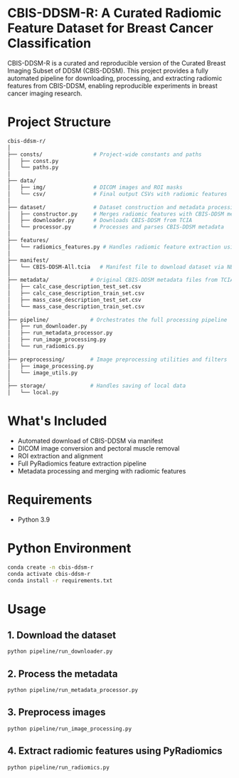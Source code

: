 # CBIS-DDSM-R: A Curated Radiomic Feature Dataset for Breast Cancer Classification

CBIS-DDSM-R is a curated and reproducible version of the Curated Breast Imaging Subset of DDSM (CBIS-DDSM). This project provides a fully automated pipeline for downloading, processing, and extracting radiomic features from CBIS-DDSM, enabling reproducible experiments in breast cancer imaging research.


# Project Structure
```bash
cbis-ddsm-r/
│
├── consts/                # Project-wide constants and paths
│   ├── const.py
│   └── paths.py
│
├── data/
│   ├── img/               # DICOM images and ROI masks
│   └── csv/               # Final output CSVs with radiomic features
│
├── dataset/               # Dataset construction and metadata processing
│   ├── constructor.py     # Merges radiomic features with CBIS-DDSM metadata
│   ├── downloader.py      # Downloads CBIS-DDSM from TCIA
│   └── processor.py       # Processes and parses CBIS-DDSM metadata
│
├── features/
│   └── radiomics_features.py # Handles radiomic feature extraction using PyRadiomics
│
├── manifest/
│   └── CBIS-DDSM-All.tcia   # Manifest file to download dataset via NBIA Data Retriever
│
├── metadata/             # Original CBIS-DDSM metadata files from TCIA
│   ├── calc_case_description_test_set.csv
│   ├── calc_case_description_train_set.csv
│   ├── mass_case_description_test_set.csv
│   └── mass_case_description_train_set.csv
│
├── pipeline/             # Orchestrates the full processing pipeline
│   ├── run_downloader.py
│   ├── run_metadata_processor.py
│   ├── run_image_processing.py
│   └── run_radiomics.py
│
├── preprocessing/        # Image preprocessing utilities and filters
│   ├── image_processing.py
│   └── image_utils.py
│
├── storage/              # Handles saving of local data
│   └── local.py

```

# What's Included
- Automated download of CBIS-DDSM via manifest
- DICOM image conversion and pectoral muscle removal
- ROI extraction and alignment
- Full PyRadiomics feature extraction pipeline
- Metadata processing and merging with radiomic features

# Requirements
- Python 3.9

# Python Environment
```bash
conda create -n cbis-ddsm-r
conda activate cbis-ddsm-r
conda install -r requirements.txt
```


# Usage
## 1.  Download the dataset
```bash
python pipeline/run_downloader.py
```
## 2. Process the metadata
```bash
python pipeline/run_metadata_processor.py
```
## 3. Preprocess images
```bash
python pipeline/run_image_processing.py
```
## 4. Extract radiomic features using PyRadiomics
```bash
python pipeline/run_radiomics.py
```
